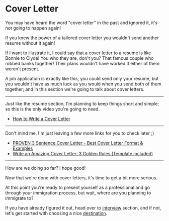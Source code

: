 # Cover Letter
You may have heard the word "cover letter" in the past and ignored it, it's not going to happen again! 

If you knew the power of a tailored cover letter you wouldn't send another resume without it again!

If I want to illustrate it, I could say that a cover letter to a resume is like Bonnie to Clyde! You who they are, don't you? That famous couple who robbed banks together! Their plans wouldn't have worked it either of them weren't present. 

A job application is exactly like this; you could send only your resume, but you wouldn't have as much luck as you would when you send both of them together; and in this section we're going to talk about cover letters.

---

Just like the resume section, I'm planning to keep things short and simple; so this is the only video you're going to need.

- [How to Write a Cover Letter
](https://www.youtube.com/watch?v=hrZSfMly_Ck)

---

Don't mind me, I'm just leaving a few more links for you to check later ;)

- [PROVEN 3 Sentence Cover Letter - Best Cover Letter Format & Examples](https://www.youtube.com/watch?v=5q4E5wP86o8)
- [Write an Amazing Cover Letter: 3 Golden Rules (Template included)](https://www.youtube.com/watch?v=NUhDP30IRKk)

--- 

How are we doing so far? I hope good!

Now that we're done with cover letters, it's time to get a bit more serious.

At this point you're ready to present yourself as a professional and go through your immigration process, but wait, where are you planning to immigrate to?

If you have already figured it out, head over to [interview](/Interview/README.md) section, and if not, let's get started with choosing a nice [destination](/Destination/README.md).
